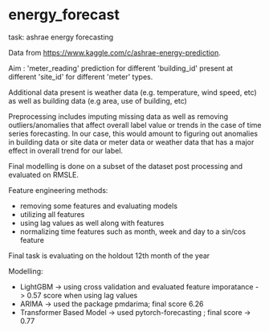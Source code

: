 # energy_forecast
task: ashrae energy forecasting

Data from https://www.kaggle.com/c/ashrae-energy-prediction. 

Aim : 'meter_reading' prediction for different 'building_id' present at different 'site_id' for different 'meter' types. 

Additional data present is weather data (e.g. temperature, wind speed, etc)  as well as building data (e.g area, use of building, etc)

Preprocessing includes imputing missing data as well as removing outliers/anomalies that affect overall label value or trends in the case of time series forecasting. In our case, this would amount to figuring out anomalies in building data or site data or meter data or weather data that has a major effect in overall trend for our label.

Final modelling is done on a subset of the dataset post processing and evaluated on RMSLE.

Feature engineering methods:
- removing some features and evaluating models
- utilizing all features
- using lag values as well along with features
- normalizing time features such as month, week and day to a sin/cos feature 

Final task is evaluating on the holdout 12th month of the year

Modelling: 
- LightGBM -> using cross validation and evaluated feature imporatance -> 0.57 score when using lag values
- ARIMA -> used the package pmdarima; final score 6.26
- Transformer Based Model -> used pytorch-forecasting ; final score -> 0.77

